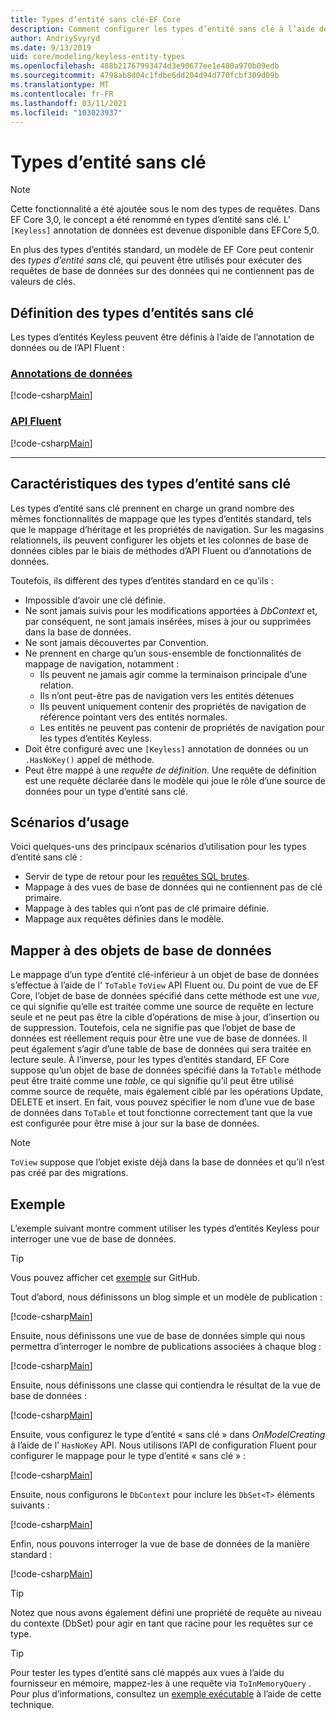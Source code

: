 ```yaml
---
title: Types d’entité sans clé-EF Core
description: Comment configurer les types d’entité sans clé à l’aide de Entity Framework Core
author: AndriySvyryd
ms.date: 9/13/2019
uid: core/modeling/keyless-entity-types
ms.openlocfilehash: 488b21767993474d3e90677ee1e480a970b09edb
ms.sourcegitcommit: 4798ab8d04c1fdbe6dd204d94d770fcbf309d09b
ms.translationtype: MT
ms.contentlocale: fr-FR
ms.lasthandoff: 03/11/2021
ms.locfileid: "103023937"
---
```

# <a name="keyless-entity-types"></a>Types d’entité sans clé

> [!NOTE]
> Cette fonctionnalité a été ajoutée sous le nom des types de requêtes. Dans EF Core 3,0, le concept a été renommé en types d’entité sans clé. L' `[Keyless]` annotation de données est devenue disponible dans EFCore 5,0.

En plus des types d’entités standard, un modèle de EF Core peut contenir des _types d’entité sans_ clé, qui peuvent être utilisés pour exécuter des requêtes de base de données sur des données qui ne contiennent pas de valeurs de clés.

## <a name="defining-keyless-entity-types"></a>Définition des types d’entités sans clé

Les types d’entités Keyless peuvent être définis à l’aide de l’annotation de données ou de l’API Fluent :

### <a name="data-annotations"></a>[Annotations de données](#tab/data-annotations)

[!code-csharp[Main](../../../samples/core/Modeling/DataAnnotations/Keyless.cs?Name=Keyless&highlight=1)]

### <a name="fluent-api"></a>[API Fluent](#tab/fluent-api)

[!code-csharp[Main](../../../samples/core/Modeling/FluentAPI/Keyless.cs?Name=Keyless&highlight=4)]

***

## <a name="keyless-entity-types-characteristics"></a>Caractéristiques des types d’entité sans clé

Les types d’entité sans clé prennent en charge un grand nombre des mêmes fonctionnalités de mappage que les types d’entités standard, tels que le mappage d’héritage et les propriétés de navigation. Sur les magasins relationnels, ils peuvent configurer les objets et les colonnes de base de données cibles par le biais de méthodes d’API Fluent ou d’annotations de données.

Toutefois, ils diffèrent des types d’entités standard en ce qu’ils :

- Impossible d’avoir une clé définie.
- Ne sont jamais suivis pour les modifications apportées à _DbContext_ et, par conséquent, ne sont jamais insérées, mises à jour ou supprimées dans la base de données.
- Ne sont jamais découvertes par Convention.
- Ne prennent en charge qu’un sous-ensemble de fonctionnalités de mappage de navigation, notamment :
  - Ils peuvent ne jamais agir comme la terminaison principale d’une relation.
  - Ils n’ont peut-être pas de navigation vers les entités détenues
  - Ils peuvent uniquement contenir des propriétés de navigation de référence pointant vers des entités normales.
  - Les entités ne peuvent pas contenir de propriétés de navigation pour les types d’entités Keyless.
- Doit être configuré avec une `[Keyless]` annotation de données ou un `.HasNoKey()` appel de méthode.
- Peut être mappé à une _requête de définition_. Une requête de définition est une requête déclarée dans le modèle qui joue le rôle d’une source de données pour un type d’entité sans clé.

## <a name="usage-scenarios"></a>Scénarios d’usage

Voici quelques-uns des principaux scénarios d’utilisation pour les types d’entité sans clé :

- Servir de type de retour pour les [requêtes SQL brutes](xref:core/querying/raw-sql).
- Mappage à des vues de base de données qui ne contiennent pas de clé primaire.
- Mappage à des tables qui n’ont pas de clé primaire définie.
- Mappage aux requêtes définies dans le modèle.

## <a name="mapping-to-database-objects"></a>Mapper à des objets de base de données

Le mappage d’un type d’entité clé-inférieur à un objet de base de données s’effectue à l’aide de l' `ToTable` `ToView` API Fluent ou. Du point de vue de EF Core, l’objet de base de données spécifié dans cette méthode est une _vue_, ce qui signifie qu’elle est traitée comme une source de requête en lecture seule et ne peut pas être la cible d’opérations de mise à jour, d’insertion ou de suppression. Toutefois, cela ne signifie pas que l’objet de base de données est réellement requis pour être une vue de base de données. Il peut également s’agir d’une table de base de données qui sera traitée en lecture seule. À l’inverse, pour les types d’entités standard, EF Core suppose qu’un objet de base de données spécifié dans la `ToTable` méthode peut être traité comme une _table_, ce qui signifie qu’il peut être utilisé comme source de requête, mais également ciblé par les opérations Update, DELETE et insert. En fait, vous pouvez spécifier le nom d’une vue de base de données dans `ToTable` et tout fonctionne correctement tant que la vue est configurée pour être mise à jour sur la base de données.

> [!NOTE]
> `ToView` suppose que l’objet existe déjà dans la base de données et qu’il n’est pas créé par des migrations.

## <a name="example"></a>Exemple

L’exemple suivant montre comment utiliser les types d’entités Keyless pour interroger une vue de base de données.

> [!TIP]
> Vous pouvez afficher cet [exemple](https://github.com/dotnet/EntityFramework.Docs/tree/main/samples/core/KeylessEntityTypes) sur GitHub.

Tout d’abord, nous définissons un blog simple et un modèle de publication :

[!code-csharp[Main](../../../samples/core/KeylessEntityTypes/Program.cs#Entities)]

Ensuite, nous définissons une vue de base de données simple qui nous permettra d’interroger le nombre de publications associées à chaque blog :

[!code-csharp[Main](../../../samples/core/KeylessEntityTypes/Program.cs#View)]

Ensuite, nous définissons une classe qui contiendra le résultat de la vue de base de données :

[!code-csharp[Main](../../../samples/core/KeylessEntityTypes/Program.cs#KeylessEntityType)]

Ensuite, vous configurez le type d’entité « sans clé » dans _OnModelCreating_ à l’aide de l' `HasNoKey` API.
Nous utilisons l’API de configuration Fluent pour configurer le mappage pour le type d’entité « sans clé » :

[!code-csharp[Main](../../../samples/core/KeylessEntityTypes/Program.cs#Configuration)]

Ensuite, nous configurons le `DbContext` pour inclure les `DbSet<T>` éléments suivants :

[!code-csharp[Main](../../../samples/core/KeylessEntityTypes/Program.cs#DbSet)]

Enfin, nous pouvons interroger la vue de base de données de la manière standard :

[!code-csharp[Main](../../../samples/core/KeylessEntityTypes/Program.cs#Query)]

> [!TIP]
> Notez que nous avons également défini une propriété de requête au niveau du contexte (DbSet) pour agir en tant que racine pour les requêtes sur ce type.

> [!TIP]
> Pour tester les types d’entité sans clé mappés aux vues à l’aide du fournisseur en mémoire, mappez-les à une requête via `ToInMemoryQuery` . Pour plus d’informations, consultez un [exemple exécutable](https://github.com/dotnet/EntityFramework.Docs/tree/main/samples/core/Miscellaneous/Testing/ItemsWebApi/) à l’aide de cette technique.

